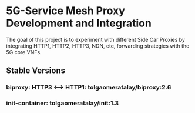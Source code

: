 # 5G-Service Mesh Proxy Development and Integration

The goal of this project is to experiment with different Side Car Proxies by integrating HTTP1, HTTP2, HTTP3, NDN, etc, forwarding strategies with the 5G core VNFs.

## Stable Versions
### biproxy: HTTP3 \<--\> HTTP1: tolgaomeratalay/biproxy:2.6
### init-container: tolgaomeratalay/init:1.3
